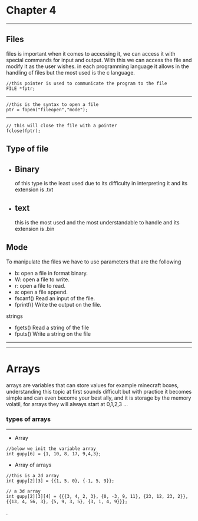 <h1>Chapter 4</h1>

***

<h2>Files</h2>

files is important when it comes to accessing it, we can access it with special commands for input and output.
With this we can access the file and modify it as the user wishes.
in each programming language it allows in the handling of files but the most used is the c language.

```tcc
//this pointer is used to communicate the program to the file
FILE *fptr;
```
***


```tcc
//this is the syntax to open a file
ptr = fopen("fileopen","mode");
```

***

```tcc
// this will close the file with a pointer
fclose(fptr);
```

## Type of file
- <h2>Binary</h2> of this type is the least used due to its difficulty in interpreting it and its extension is .txt
- <h2>text</h2> this is the most used and the most understandable to handle and its extension is .bin

 <h2>Mode</h2>
To manipulate the files we have to use parameters that are the following

- b:        open a file in format binary.
- W:        open a file to write.
- r:        open a file to read.
- a:        open a file append.
- fscanf()	Read an input of the file.
- fprintf()	Write the output on the file.

strings
- fgets()	Read a string of the file
- fputs()	Write a string on the file

***

***

<h1>Arrays</h1>

arrays are variables that can store values ​​for example minecraft boxes, understanding this topic at first sounds difficult but with practice it becomes simple and can even become your best ally, and it is storage by the memory volatil, for arrays they will always start at 0,1,2,3 ...

<h3>types of arrays</h3>


***


- Array
```tcc
//below we init the variable array
int gupy[6] = {1, 10, 8, 17, 9,4,3};
```

- Array of arrays
```tcc
//this is a 2d array
int gupy[2][3] = {{1, 5, 0}, {-1, 5, 9}};
```  


```tcc
// a 3d array
int gupy[2][3][4] = {{{3, 4, 2, 3}, {0, -3, 9, 11}, {23, 12, 23, 2}}, {{13, 4, 56, 3}, {5, 9, 3, 5}, {3, 1, 4, 9}}};
```








.
